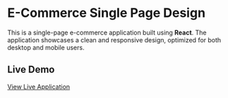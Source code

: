 # E-Commerce Single Page Design
This is a single-page e-commerce application built using **React**. The application showcases a clean and responsive design, optimized for both desktop and mobile users.
## Live Demo
[View Live Application](https://sinngle-page-task.vercel.app/)

